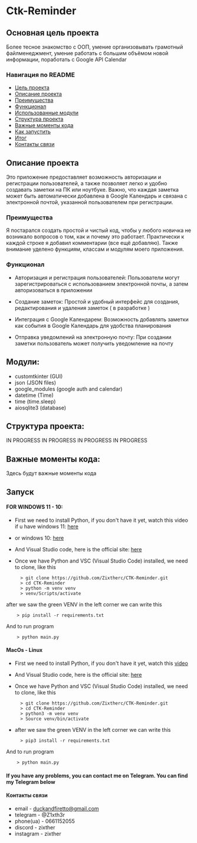 # Ctk-Reminder

## Основная цель проекта 
Более тесное знакомство с ООП, умение организовывать грамотный файлменеджмент, умение работать с большим объёмом новой информации, поработать с Google API Calendar

### Навигация по README
- [Цель проекта](#основная-цель-проекта)
- [Описание проекта](#описание-проекта)
- [Преимущества](#преимущества)
- [Функционал](#функционал)
- [Использованные модули](#модули)
- [Структура проекта](#структура-проекта)
- [Важные моменты кода](#важные-моменты-кода)
- [Как запустить](#запуск)
- [Итог](#итог)
- [Контакты связи](#контакты-связи)

## Описание проекта
Это приложение предоставляет возможность авторизации и регистрации пользователей, а также позволяет легко и удобно создавать заметки на ПК или ноутбуке. Важно, что каждая заметка может быть автоматически добавлена в Google Календарь и связана с электронной почтой, указанной пользователем при регистрации.

### Преимущества
Я постарался создать простой и чистый код, чтобы у любого новичка не возникало вопросов о том, как и почему это работает. Практически к каждой строке я добавил комментарии (все ещё добавляю). Также внимание уделено функциям, классам и модулям моего приложения.

### Функционал
- Авторизация и регистрация пользователей: Пользователи могут зарегистрироваться с использованием электронной почты, а затем авторизоваться в приложении

- Создание заметок: Простой и удобный интерфейс для создания, редактирования и удаления заметок ( в разработке )

- Интеграция с Google Календарем: Возможность добавлять заметки как события в Google Календарь для удобства планирования

- Отправка уведомлений на электронную почту: При создании заметки пользователь может получить уведомление на почту


## Модули:
- customtkinter (GUI)
- json (JSON files)
- google_modules (google auth and calendar)
- datetime (Time)
- time (time.sleep)
- aiosqlite3 (database)

## Структура проекта:
IN PROGRESS IN PROGRESS IN PROGRESS IN PROGRESS

## Важные моменты кода:
Здесь будут важные моменты кода

## Запуск
#### FOR WINDOWS 11 - 10:

- First we need to install Python, if you don't have it yet, watch this video if u have windows 11: [here](https://www.youtube.com/watch?v=C3bOxcILGu4&pp=ygUVaG90IHRvIGluc3RhbGwgcHl0aG9u)

- or windows 10: [here](https://www.youtube.com/watch?v=IPOr0ran2Oo&pp=ygUVaG90IHRvIGluc3RhbGwgcHl0aG9u)

- And Visual Studio code, here is the official site: [here](https://code.visualstudio.com)

- Once we have Python and VSC (Visual Studio Code) installed, we need to clone, like this

        > git clone https://github.com/Zixtherc/CTK-Reminder.git
        > cd CTK-Reminder 
        > python -m venv venv 
        > venv/Scripts/activate

after we saw the green VENV in the left corner we can write this

        > pip install -r requirements.txt

And to run program

        > python main.py

#### MacOs - Linux
- First we need to install Python, if you don't have it yet, watch this [video](https://www.youtube.com/watch?v=nhv82tvFfkM&pp=ygUcaG93IHRvIGluc3RhbGwgcHl0aG9uIG9uIG1hYw%3D%3D)

- And Visual Studio code, here is the official site: [here](https://code.visualstudio.com)

- Once we have Python and VSC (Visual Studio Code) installed, we need to clone, like this

        > git clone https://github.com/Zixtherc/CTK-Reminder.git
        > cd CTK-Reminder
        > python3 -m venv venv
        > Source venv/bin/activate

- after we saw the green VENV in the left corner we can write this

        > pip3 install -r requirements.txt

And to run program

        > python main.py

#### If you have any problems, you can contact me on Telegram. You can find my Telegram below

#### Контакты связи
- email - duckandfiretto@gmail.com
- telegram - @Z1xth3r
- phone(ua) - 0661152055
- discord - zixther
- instagram - zixther